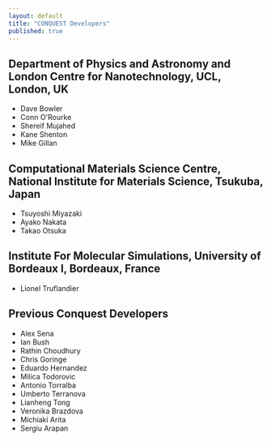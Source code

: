 ```yaml
---
layout: default
title: "CONQUEST Developers"
published: true
---
```

## Department of Physics and Astronomy and London Centre for Nanotechnology, UCL, London, UK

* Dave Bowler
* Conn O'Rourke
* Shereif Mujahed
* Kane Shenton
* Mike Gillan

## Computational Materials Science Centre, National Institute for Materials Science, Tsukuba, Japan

* Tsuyoshi Miyazaki
* Ayako Nakata
* Takao Otsuka

## Institute For Molecular Simulations, University of Bordeaux I, Bordeaux, France

* Lionel Truflandier

## Previous Conquest Developers

* Alex Sena
* Ian Bush
* Rathin Choudhury
* Chris Goringe
* Eduardo Hernandez
* Milica Todorovic
* Antonio Torralba
* Umberto Terranova
* Lianheng Tong
* Veronika Brazdova
* Michiaki Arita
* Sergiu Arapan
